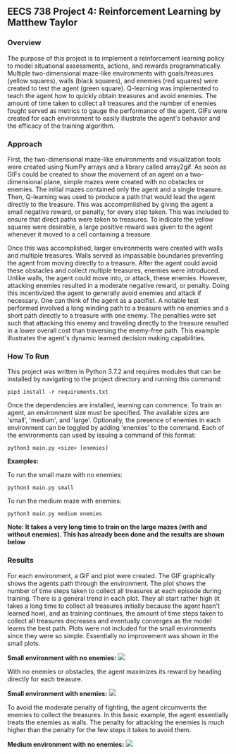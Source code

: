 ## EECS 738 Project 4: Reinforcement Learning by Matthew Taylor

### Overview

The purpose of this project is to implement a reinforcement learning policy to model situational assessments, actions, and rewards programmatically. Multiple two-dimensional maze-like environments with goals/treasures (yellow squares), walls (black squares), and enemies (red squares) were created to test the agent (green square). Q-learning was implemented to teach the agent how to quickly obtain treasures and avoid enemies. The amount of time taken to collect all treasures and the number of enemies fought served as metrics to gauge the performance of the agent. GIFs were created for each environment to easily illustrate the agent's behavior and the efficacy of the training algorithm.

### Approach

First, the two-dimensional maze-like environments and visualization tools were created using NumPy arrays and a library called array2gif. As soon as GIFs could be created to show the movement of an agent on a two-dimensional plane, simple mazes were created with no obstacles or enemies. The initial mazes contained only the agent and a single treasure. Then, Q-learning was used to produce a path that would lead the agent directly to the treasure. This was accompmlished by giving the agent a small negative reward, or penalty, for every step taken. This was included to ensure that direct paths were taken to treasures. To indicate the yellow squares were desirable, a large positive reward was given to the agent whenever it moved to a cell containing a treasure.

Once this was accomplished, larger environments were created with walls and multiple treasures. Walls served as impassable boundaries preventing the agent from moving directly to a treasure. After the agent could avoid these obstacles and collect multiple treasures, enemies were introduced. Unlike walls, the agent could move into, or attack, these enemies. However, attacking enemies resulted in a moderate negative reward, or penalty. Doing this incentivized the agent to generally avoid enemies and attack if necessary. One can think of the agent as a pacifist. A notable test performed involved a long winding path to a treasure with no enemies and a short path directly to a treasure with one enemy. The penalties were set such that attacking this enemy and traveling directly to the treasure resulted in a lower overall cost than traversing the enemy-free path. This example illustrates the agent's dynamic learned decision making capabilities.

### How To Run

This project was written in Python 3.7.2 and requires modules that can be installed by navigating to the project directory and running this command:
```
pip3 install -r requirements.txt
```
Once the dependencies are installed, learning can commence. To train an agent, an environment size must be specified. The available sizes are 'small', 'medium', and 'large'. Optionally, the presence of enemies in each environment can be toggled by adding 'enemies' to the command. Each of the environments can used by issuing a command of this format:
```
python3 main.py <size> [enemies]
```

**Examples:**

To run the small maze with no enemies:
```
python3 main.py small
```

To run the medium maze with enemies:
```
python3 main.py medium enemies
```

**Note: It takes a very long time to train on the large mazes (with and without enemies). This has already been done and the results are shown below**

### Results

For each environment, a GIF and plot were created. The GIF graphically shows the agents path through the environment. The plot shows the number of time steps taken to collect all treasures at each episode during training. There is a general trend in each plot. They all start rather high (it takes a long time to collect all treasures initially because the agent hasn't learned how), and as training continues, the amount of time steps taken to collect all treasures decreases and eventually converges as the model learns the best path. Plots were not included for the small environments since they were so simple. Essentially no improvement was shown in the small plots.

**Small environment with no enemies:**
![](https://i.imgur.com/FdjkZI7.gif)

With no enemies or obstacles, the agent maximizes its reward by heading directly for each treasure.

**Small environment with enemies:**
![](https://i.imgur.com/8RNZwcU.gif)

To avoid the moderate penalty of fighting, the agent circumvents the enemies to collect the treasures. In this basic example, the agent essentially treats the enemies as walls. The penalty for attacking the enemies is much higher than the penalty for the few steps it takes to avoid them.

**Medium environment with no enemies:**
![](https://i.imgur.com/4yl0sSF.gif)
